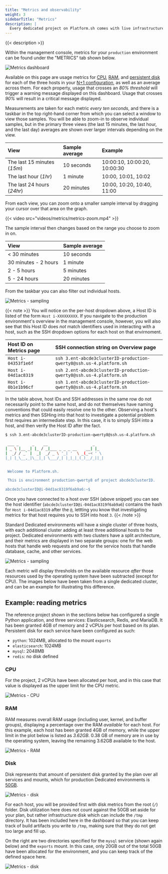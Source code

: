 ```yaml
---
title: "Metrics and observability"
weight: 3
sidebarTitle: "Metrics"
description: |
  Every dedicated project on Platform.sh comes with live infrastructure metrics, which provide an overview of the production environment's resource usage. 
---
```


{{< description >}}

Within the management console, metrics for your `production` environment can be found under the "METRICS" tab shown below.

![Metrics dashboard](/images/management-console/metrics/all.png "0.65")

Available on this page are usage metrics for [CPU](#cpu), [RAM](#ram), and [persistent disk](#disk) for each of the three hosts in your [N+1 configuration](/dedicated/architecture/_index.md), as well as an average across them. For each property, usage that crosses an *80% threshold* will trigger a warning message displayed on this dashboard. Usage that crosses *90%* will result in a critical message displayed. 

Measurements are taken for each metric *every ten seconds*, and there is a taskbar in the top right-hand corner from which you can select a window to view those samples. You will be able to zoom-in to observe individual samples, but in the primary three views (the last 15 minutes, the last hour, and the last day) averages are shown over larger intervals depending on the view.

| View                         | Sample average                    | Example                        |
| :--------------------------- | :-------------------------------- | :----------------------------- | 
| The last 15 minutes (*15m*)  | 10 seconds                        | 10:00:10, 10:00:20, 10:00:30   |
| The last hour (*1hr*)        | 1 minute                          | 10:00, 10:01, 10:02            |
| The last 24 hours (*24hr*)   | 20 minutes                        | 10:00, 10:20, 10:40, 11:00     |

From each view, you can zoom onto a smaller sample interval by dragging your cursor over that area on the graph. 

{{< video src="videos/metrics/metrics-zoom.mp4" >}}

The sample interval then changes based on the range you choose to zoom in on.

| View                         | Sample average                    |
| :--------------------------- | :-------------------------------- |
| < 30 minutes                 | 10 seconds                        |
| 30 minutes - 2 hours         | 1 minute                          |
| 2 - 5 hours                  | 5 minutes                         |
| 5 - 24 hours                 | 20 minutes                        |

From the taskbar you can also filter out individual hosts. 

![Metrics - sampling](/images/management-console/metrics/sampling.png "0.4")

{{< note >}}
You will notice on the per-host dropdown above, a Host ID is listed of the form `Host i-XXXXXXXXX`. If you navigate to the production environment's overview in the management console, however, you will also see that this Host ID does *not* match identifiers used in interacting with a host, such as the SSH dropdown options for each host on that envirnoment.

| Host ID on Metrics page      | SSH connection string on Overview page                                |
| :--------------------------- | :-------------------------------------------------------------------- |
| `Host i-04353f1e6f`          | `ssh 3.ent-abcde3clusterID-production-qwerty8@ssh.us-4.platform.sh`   |
| `Host i-04d1ac8319`          | `ssh 2.ent-abcde3clusterID-production-qwerty8@ssh.us-4.platform.sh`   |
| `Host i-0b1e1b96cf`          | `ssh 1.ent-abcde3clusterID-production-qwerty8@ssh.us-4.platform.sh`   |

In the table above, host IDs and SSH addresses in the same row do not necessarily point to the same host, and do not themselves have naming conventions that could easily resolve one to the other. Observing a host's metrics and then SSHing into that host to investigate a potential problem first requires an intermediate step. In this case, it is to simply SSH into a host, and then verify the Host ID after the fact. 

```bash
$ ssh 3.ent-abcde3clusterID-production-qwerty8@ssh.us-4.platform.sh

 ___ _      _    __                    _
| _ \ |__ _| |_ / _|___ _ _ _ __    __| |_
|  _/ / _` |  _|  _/ _ \ '_| '  \ _(_-< ' \
|_| |_\__,_|\__|_| \___/_| |_|_|_(_)__/_||_|


 Welcome to Platform.sh.

 This is environment production-qwerty8 of project abcde3clusterID.

abcde3clusterID@i-04d1ac8319f6ab9a6:~$ 
```

Once you have connected to a host over SSH (above snippet) you can see the host identifier (`abcde3clusterID@i-04d1ac8319f6ab9a6`) contains the hash for `Host i-04d1ac8319` after the `@`, lettting you know that investigating metrics for that host requires you to SSH into host `3`.
{{< /note >}}

Standard Dedicated environments will have a single cluster of three hosts, with each additional cluster adding at least three additional hosts to the project. Dedicated environments with two clusters have a split architecture, and their metrics are displayed in two separate groups: one for the web hosts that handle web requests and one for the service hosts that handle database, cache, and other services. 

![Metrics - sampling](/images/management-console/metrics/split-arch.png "0.75")

Each metric will display thresholds on the available resource *after* those resources used by the operating system have been subtracted (except for CPU). The images below have been taken from a single dedicated cluster, and can be an example for illustrating this difference. 

## Example: reading metrics

The reference project shown in the sections below has configured a single Python application, and three services: Elasticsearch, Redis, and MariaDB. It has been granted 4GB of memory and 2 vCPUs per host based on its plan. Persistent disk for each service have been configured as such:

* `python`: 1024MB, allocated to the mount `exports`
* `elasticsearch`: 1024MB
* `mysql`: 2048MB
* `redis`: no disk defined

### CPU

For the project, 2 vCPUs have been allocated per host, and in this case that value is displayed as the upper limit for the CPU metric. 

![Metrics - CPU](/images/management-console/metrics/cpu.png "0.5")

### RAM

RAM measures overall RAM usage (including user, kernel, and buffer groups), displaying a percentage over the RAM *available* for each host. For this example, each host has been granted 4GB of memory, while the upper limit in the plot below is listed as *3.62GB*. 0.38 GB of memory are in use by the operating system, leaving the remaining 3.62GB available to the host.

![Metrics - RAM](/images/management-console/metrics/ram.png "0.5")

### Disk

Disk represents that amount of persistent disk granted by the plan over all services and mounts, which for production Dedicated environments is [50GB](/dedicated/architecture/_index.md).

![Metrics - disk](/images/management-console/metrics/disk.png)

For each host, you will be provided first with disk metrics from the root (`/`) folder. Disk utilization here does not count against the 50GB set aside for your plan, but rather infrastructure disk which can include the `/tmp` directory. It has been included here in the dashboard so that you can keep track of build artifacts you write to `/tmp`, making sure that they do not get too large and fill up.

On the right are two directories specified for the `mysql` service (shown again below) and the `exports` mount. In this case, only 20GB out of the total 50GB have been allocated for the environment, and you can keep track of the defined space here.

![Metrics - disk](/images/management-console/metrics/disk-single.png "0.4")
